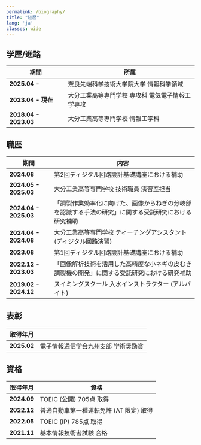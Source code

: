 ```yaml
---
permalink: /biography/
title: "経歴"
lang: 'ja'
classes: wide
---
```

## 学歴/進路

| 期間               | 所属                                                                                     |
|--------------------|----------------------------------------------------------------------------------------------|
| **2025.04 -**      | 奈良先端科学技術大学院大学 情報科学領域                                                      |
| **2023.04 - 現在** | 大分工業高等専門学校 専攻科 電気電子情報工学専攻                                          |
| **2018.04 - 2023.03** | 大分工業高等専門学校 情報工学科                                                              |


## 職歴

| 期間               | 内容                                                                                     |
|--------------------|----------------------------------------------------------------------------------------------|
| **2024.08** | 第2回ディジタル回路設計基礎講座における補助                                                  |
| **2024.05 - 2025.03** | 大分工業高等専門学校 技術職員 演習室担当                                                    |
| **2024.04 - 2025.03** | 「調製作業効率化に向けた、画像からねぎの分岐部を認識する手法の研究」に関する受託研究における研究補助 |
| **2024.04 - 2024.08** | 大分工業高等専門学校 ティーチングアシスタント (ディジタル回路演習)                          |
| **2023.08** | 第1回ディジタル回路設計基礎講座における補助                                                  |
| **2022.12 - 2023.03** | 「画像解析技術を活用した高精度な小ネギの皮むき調製機の開発」に関する受託研究における研究補助   |
| **2019.02 - 2024.12** | スイミングスクール 入水インストラクター (アルバイト)                                        |

## 表彰

| 取得年月               |                                                                                      |
|--------------------|----------------------------------------------------------------------------------------------|
| **2025.02**        | 電子情報通信学会九州支部 学術奨励賞                                                      |

## 資格

|取得年月               | 資格                                                                                     |
|--------------------|----------------------------------------------------------------------------------------------|
| **2024.09**        | TOEIC (公開) 705点 取得                                                                   |
| **2022.12**        | 普通自動車第一種運転免許 (AT 限定) 取得                                                  |
| **2022.05**        | TOEIC (IP) 785点 取得                                                                     |
| **2021.11**        | 基本情報技術者試験 合格                                                                   |
